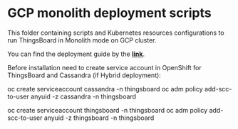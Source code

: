 # GCP monolith deployment scripts

This folder containing scripts and Kubernetes resources configurations to run ThingsBoard in Monolith mode on GCP cluster.

You can find the deployment guide by the [**link**](https://thingsboard.io/docs/user-guide/install/cluster/gcp-monolith-setup/).

Before installation need to create service account in OpenShift for ThingsBoard and Cassandra (if Hybrid deployment):

oc create serviceaccount cassandra -n thingsboard
oc adm policy add-scc-to-user anyuid -z cassandra -n thingsboard

oc create serviceaccount thingsboard -n thingsboard
oc adm policy add-scc-to-user anyuid -z thingsboard -n thingsboard
